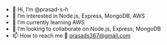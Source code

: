 - 👋 Hi, I’m @prasad-s-h
- 👀 I’m interested in Node.js, Express, MongoDB, AWS
- 🌱 I’m currently learning AWS
- 💞️ I’m looking to collaborate on Node.js, Express, MongoDB
- 📫 How to reach me 📧 prasads367@gmail.com

<!---
prasad-s-h/prasad-s-h is a ✨ special ✨ repository because its `README.md` (this file) appears on your GitHub profile.
You can click the Preview link to take a look at your changes.
--->
